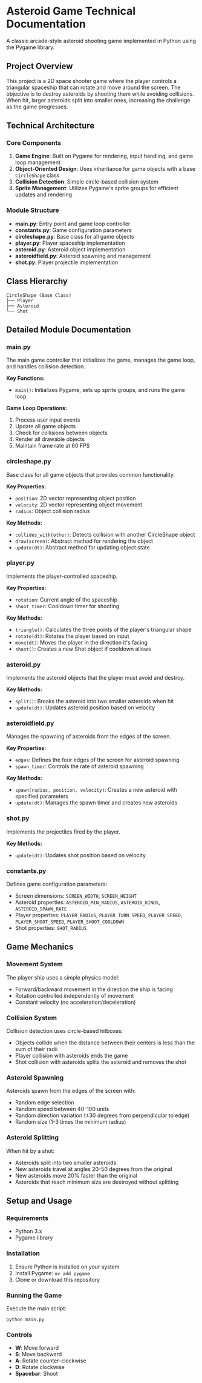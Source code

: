 # Asteroid Game Technical Documentation

A classic arcade-style asteroid shooting game implemented in Python using the Pygame library.

## Project Overview

This project is a 2D space shooter game where the player controls a triangular spaceship that can rotate and move around the screen. The objective is to destroy asteroids by shooting them while avoiding collisions. When hit, larger asteroids split into smaller ones, increasing the challenge as the game progresses.

## Technical Architecture

### Core Components

1. **Game Engine**: Built on Pygame for rendering, input handling, and game loop management
2. **Object-Oriented Design**: Uses inheritance for game objects with a base `CircleShape` class
3. **Collision Detection**: Simple circle-based collision system
4. **Sprite Management**: Utilizes Pygame's sprite groups for efficient updates and rendering

### Module Structure

- **main.py**: Entry point and game loop controller
- **constants.py**: Game configuration parameters
- **circleshape.py**: Base class for all game objects
- **player.py**: Player spaceship implementation
- **asteroid.py**: Asteroid object implementation
- **asteroidfield.py**: Asteroid spawning and management
- **shot.py**: Player projectile implementation

## Class Hierarchy

```
CircleShape (Base Class)
├── Player
├── Asteroid
└── Shot
```

## Detailed Module Documentation

### main.py

The main game controller that initializes the game, manages the game loop, and handles collision detection.

**Key Functions:**
- `main()`: Initializes Pygame, sets up sprite groups, and runs the game loop

**Game Loop Operations:**
1. Process user input events
2. Update all game objects
3. Check for collisions between objects
4. Render all drawable objects
5. Maintain frame rate at 60 FPS

### circleshape.py

Base class for all game objects that provides common functionality.

**Key Properties:**
- `position`: 2D vector representing object position
- `velocity`: 2D vector representing object movement
- `radius`: Object collision radius

**Key Methods:**
- `collides_with(other)`: Detects collision with another CircleShape object
- `draw(screen)`: Abstract method for rendering the object
- `update(dt)`: Abstract method for updating object state

### player.py

Implements the player-controlled spaceship.

**Key Properties:**
- `rotation`: Current angle of the spaceship
- `shoot_timer`: Cooldown timer for shooting

**Key Methods:**
- `triangle()`: Calculates the three points of the player's triangular shape
- `rotate(dt)`: Rotates the player based on input
- `move(dt)`: Moves the player in the direction it's facing
- `shoot()`: Creates a new Shot object if cooldown allows

### asteroid.py

Implements the asteroid objects that the player must avoid and destroy.

**Key Methods:**
- `split()`: Breaks the asteroid into two smaller asteroids when hit
- `update(dt)`: Updates asteroid position based on velocity

### asteroidfield.py

Manages the spawning of asteroids from the edges of the screen.

**Key Properties:**
- `edges`: Defines the four edges of the screen for asteroid spawning
- `spawn_timer`: Controls the rate of asteroid spawning

**Key Methods:**
- `spawn(radius, position, velocity)`: Creates a new asteroid with specified parameters
- `update(dt)`: Manages the spawn timer and creates new asteroids

### shot.py

Implements the projectiles fired by the player.

**Key Methods:**
- `update(dt)`: Updates shot position based on velocity

### constants.py

Defines game configuration parameters:

- Screen dimensions: `SCREEN_WIDTH`, `SCREEN_HEIGHT`
- Asteroid properties: `ASTEROID_MIN_RADIUS`, `ASTEROID_KINDS`, `ASTEROID_SPAWN_RATE`
- Player properties: `PLAYER_RADIUS`, `PLAYER_TURN_SPEED`, `PLAYER_SPEED`, `PLAYER_SHOOT_SPEED`, `PLAYER_SHOOT_COOLDOWN`
- Shot properties: `SHOT_RADIUS`

## Game Mechanics

### Movement System

The player ship uses a simple physics model:
- Forward/backward movement in the direction the ship is facing
- Rotation controlled independently of movement
- Constant velocity (no acceleration/deceleration)

### Collision System

Collision detection uses circle-based hitboxes:
- Objects collide when the distance between their centers is less than the sum of their radii
- Player collision with asteroids ends the game
- Shot collision with asteroids splits the asteroid and removes the shot

### Asteroid Spawning

Asteroids spawn from the edges of the screen with:
- Random edge selection
- Random speed between 40-100 units
- Random direction variation (±30 degrees from perpendicular to edge)
- Random size (1-3 times the minimum radius)

### Asteroid Splitting

When hit by a shot:
- Asteroids split into two smaller asteroids
- New asteroids travel at angles 20-50 degrees from the original
- New asteroids move 20% faster than the original
- Asteroids that reach minimum size are destroyed without splitting

## Setup and Usage

### Requirements

- Python 3.x
- Pygame library

### Installation

1. Ensure Python is installed on your system
2. Install Pygame: `uv add pygame`
3. Clone or download this repository

### Running the Game

Execute the main script:
```
python main.py
```

### Controls

- **W**: Move forward
- **S**: Move backward
- **A**: Rotate counter-clockwise
- **D**: Rotate clockwise
- **Spacebar**: Shoot
